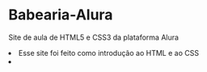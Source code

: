 # Babearia-Alura
Site de aula de HTML5 e CSS3 da plataforma Alura
<title><h1>Sobre o projeto</h1></title>
  <li>Esse site foi feito como introdução ao HTML e ao CSS<li>
